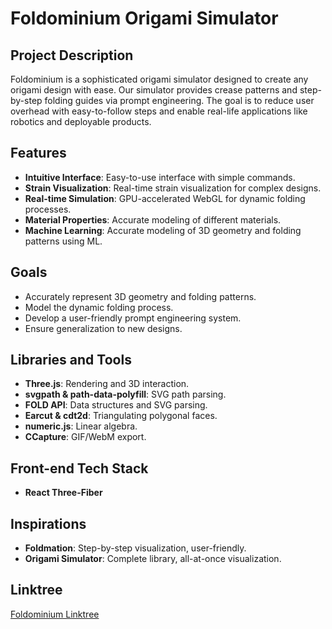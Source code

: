 # Foldominium Origami Simulator

## Project Description

Foldominium is a sophisticated origami simulator designed to create any origami design with ease. Our simulator provides crease patterns and step-by-step folding guides via prompt engineering. The goal is to reduce user overhead with easy-to-follow steps and enable real-life applications like robotics and deployable products.

## Features

- **Intuitive Interface**: Easy-to-use interface with simple commands.
- **Strain Visualization**: Real-time strain visualization for complex designs.
- **Real-time Simulation**: GPU-accelerated WebGL for dynamic folding processes.
- **Material Properties**: Accurate modeling of different materials.
- **Machine Learning**: Accurate modeling of 3D geometry and folding patterns using ML.

## Goals

- Accurately represent 3D geometry and folding patterns.
- Model the dynamic folding process.
- Develop a user-friendly prompt engineering system.
- Ensure generalization to new designs.

## Libraries and Tools

- **Three.js**: Rendering and 3D interaction.
- **svgpath & path-data-polyfill**: SVG path parsing.
- **FOLD API**: Data structures and SVG parsing.
- **Earcut & cdt2d**: Triangulating polygonal faces.
- **numeric.js**: Linear algebra.
- **CCapture**: GIF/WebM export.

## Front-end Tech Stack

- **React Three-Fiber**

## Inspirations

- **Foldmation**: Step-by-step visualization, user-friendly.
- **Origami Simulator**: Complete library, all-at-once visualization.

## Linktree

[Foldominium Linktree](https://linktr.ee/foldominium)
